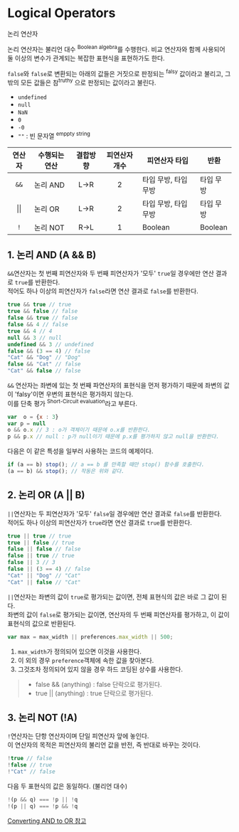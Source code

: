 # Logical Operators

<p class="sub-title">논리 연산자</p>

논리 연산자는 불리언 대수 <sup>Boolean algebra</sup>를 수행한다. 비교 연산자와 함께 사용되어 둘 이상의 변수가 관계되는 복잡한 표현식을 표현하가도 한다.

`false`와 `false`로 변환되는 아래의 값들은 거짓으로 판정되는 <sup>falsy</sup> 값이라고 불리고, 그 밖의 모든 값들은 참<sup>truthy</sup> 으로 판정되는 값이라고 불린다.

* `undefined`
* `null`
* `NaN`
* `0`
* `-0`
* `""` : 빈 문자열 <sup>emppty string</sup>

|연산자|수행되는 연산|결합방향|피연산자 개수|피연산자 타입|반환|
|:---:|---|:---:|:---:|---|---|
|`&&`|논리 AND|L->R|2|타입 무방, 타입 무방|타입 무방|
|&#x007C;&#x007C;|논리 OR|L->R|2|타입 무방, 타입 무방|타입 무방|
|`!`|논리 NOT|R->L|1|Boolean|Boolean|

## 1. 논리 AND (A && B)

`&&`연산자는 첫 번째 피연산자와 두 번째 피연산자가 '모두' `true`일 경우에만 연산 결과로 `true`를 반환한다.  
적어도 하나 이상의 피연산자가 `false`라면 연산 결과로 `false`를 반환한다.

```js
true && true // true
true && false // false
false && true // false
false && 4 // false
true && 4 // 4
null && 3 // null
undefined && 3 // undefined
false && (3 == 4) // false
"Cat" && "Dog" // "Dog"
false && "Cat" // false
"Cat" && false // false
```

`&&` 연산자는 좌변에 있는 첫 번째 파연산자의 표현식을 먼저 평가하기 때문에 좌변의 값이 'falsy'이면 우변의 표현식은 평가하지 않는다.  
이를 단축 평가 <sup>Short-Circuit evaluation</sup>라고 부른다.

```js
var  o = {x : 3}
var p = null
o && o.x // 3 : o가 객체이기 때문에 o.x를 반환한다.
p && p.x // null : p가 null이기 때문에 p.x를 평가하지 않고 null을 반환한다.
```

다음은 이 같은 특성을 일부러 사용하는 코드의 예제이다.

```js
if (a == b) stop(); // a == b 를 만족할 때만 stop() 함수를 호출한다.
(a == b) && stop(); // 작동은 위와 같다.
```

## 2. 논리 OR (A || B)

`||`연산자는 두 피연산자가 '모두' `false`일 경우에만 연산 결과로 `false`를 반환한다.  
적어도 하나 이상의 피연산자가 `true`라면 연산 결과로 `true`를 반환한다.

```js
true || true // true
true || false // true
false || false // false
false || true // true
false || 3 // 3
false || (3 == 4) // false
"Cat" || "Dog" // "Cat"
"Cat" || false // "Cat"
```

`||`연산자는 좌변의 값이 `true`로 평가되는 값이면, 전체 표현식의 값은 바로 그 값이 된다.  
좌변의 값이 `false`로 평가되는 값이면, 연산자의 두 번째 피연산자를 평가하고, 이 값이 표현식의 값으로 반환된다.

```js
var max = max_width || preferences.max_width || 500;
```

1. `max_width`가 정의되어 있으면 이것을 사용한다.
2. 이 외의 경우 `preference`객체에 속한 값을 찾아본다.
3. 그것조차 정의되어 있지 않을 경우 하드 코딩된 상수를 사용한다. 

> * false && (anything) : false 단락으로 평가된다.
> * true || (anything) : true 단락으로 평가된다.

## 3. 논리 NOT (!A)

`!`연산자는 단항 연산자이며 단일 피연산자 앞에 놓인다.  
이 연산자의 목적은 피연산자의 불리언 값을 반전, 즉 반대로 바꾸는 것이다.

```js
!true // false
!false // true
!"Cat" // false
```

다음 두 표현식의 값은 동일하다. (불리언 대수)

```js
!(p && q) === !p || !q
!(p || q) === !p && !q
```

[Converting AND to OR 참고](https://developer.mozilla.org/en-US/docs/Web/JavaScript/Reference/Operators/Logical_Operators#Conversion_rules)
